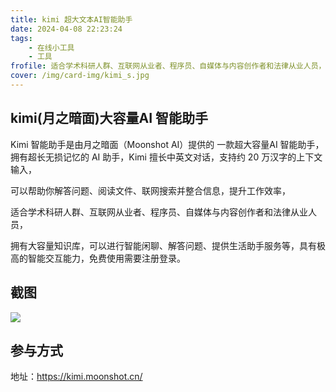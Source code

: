 ```yaml
---
title: kimi 超大文本AI智能助手
date: 2024-04-08 22:23:24
tags:
    - 在线小工具
    - 工具
frofile: 适合学术科研人群、互联网从业者、程序员、自媒体与内容创作者和法律从业人员，
cover: /img/card-img/kimi_s.jpg
---
```


## kimi(月之暗面)大容量AI 智能助手

Kimi 智能助手是由月之暗面（Moonshot AI）提供的 一款超大容量AI 智能助手，拥有超长无损记忆的 AI 助手，Kimi 擅长中英文对话，支持约 20 万汉字的上下文输入，

可以帮助你解答问题、阅读文件、联网搜索并整合信息，提升工作效率，

适合学术科研人群、互联网从业者、程序员、自媒体与内容创作者和法律从业人员，

拥有大容量知识库，可以进行智能闲聊、解答问题、提供生活助手服务等，具有极高的智能交互能力，免费使用需要注册登录。

## 截图

![](/img/card-img/kimi.png)

## 参与方式

地址：https://kimi.moonshot.cn/
